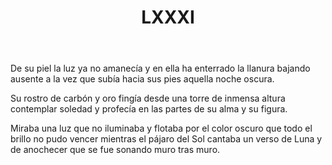 ﻿---
title: LXXXI
categories:
- 111 sonetos
---

De su piel la luz ya no amanecía 
y en ella ha enterrado la llanura 
bajando ausente a la vez que subía 
hacia sus pies aquella noche oscura. 

Su rostro de carbón y oro fingía 
desde una torre de inmensa altura 
contemplar soledad y profecía 
en las partes de su alma y su figura. 

Miraba una luz que no iluminaba 
y flotaba por el color oscuro 
que todo el brillo no pudo vencer
mientras el pájaro del Sol cantaba
 un verso de Luna y de anochecer 
que se fue sonando muro tras muro.